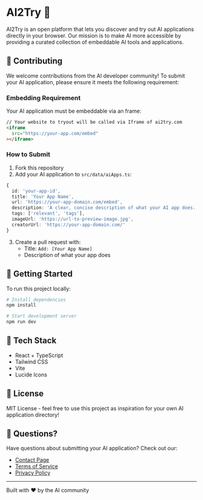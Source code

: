 # AI2Try 🚀

AI2Try is an open platform that lets you discover and try out AI applications directly in your browser. Our mission is to make AI more accessible by providing a curated collection of embeddable AI tools and applications.

## 🤝 Contributing

We welcome contributions from the AI developer community! To submit your AI application, please ensure it meets the following requirement:

### Embedding Requirement

Your AI application must be embeddable via an frame:

```html
// Your website to tryout will be called via Iframe of ai2try.com
<iframe
  src="https://your-app.com/embed"
></iframe>
```

### How to Submit

1. Fork this repository
2. Add your AI application to `src/data/aiApps.ts`:

```typescript
{
  id: 'your-app-id',
  title: 'Your App Name',
  url: 'https://your-app-domain.com/embed',
  description: 'A clear, concise description of what your AI app does.',
  tags: ['relevant', 'tags'],
  imageUrl: 'https://url-to-preview-image.jpg',
  creatorUrl: 'https://your-app-domain.com/'
}
```

3. Create a pull request with:
   - Title: `Add: [Your App Name]`
   - Description of what your app does

## 🚀 Getting Started

To run this project locally:

```bash
# Install dependencies
npm install

# Start development server
npm run dev
```

## 🔧 Tech Stack

- React + TypeScript
- Tailwind CSS
- Vite
- Lucide Icons

## 📜 License

MIT License - feel free to use this project as inspiration for your own AI application directory!

## 🤔 Questions?

Have questions about submitting your AI application? Check out our:
- [Contact Page](https://ai2try.com/contact)
- [Terms of Service](https://ai2try.com/terms)
- [Privacy Policy](https://ai2try.com/privacy)

---

Built with ❤️ by the AI community